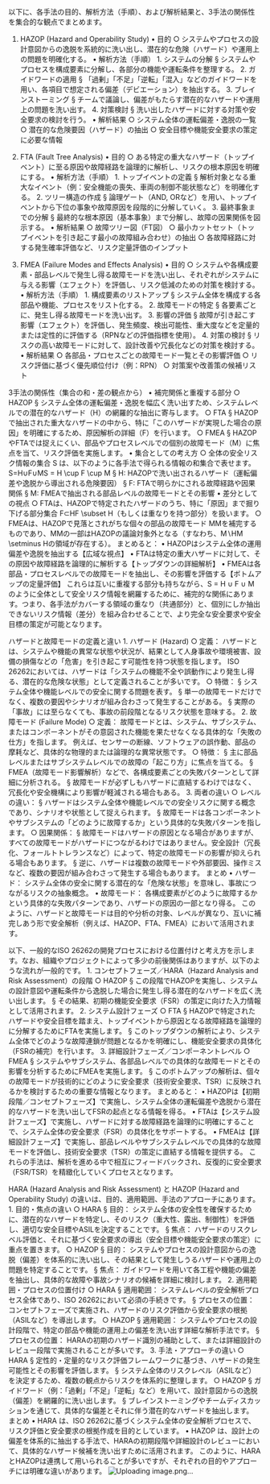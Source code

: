 以下に、各手法の目的、解析方法（手順）、および解析結果と、3手法の関係性を集合的な観点でまとめます。

1. HAZOP (Hazard and Operability Study)
	• 目的
		○ システムやプロセスの設計意図からの逸脱を系統的に洗い出し、潜在的な危険（ハザード）や運用上の問題を明確化する。
	• 解析方法（手順）
		1. システムの分解 
			§ システムやプロセスを構成要素に分解し、各部分の機能や運転条件を整理する。
		2. ガイドワードの適用 
			§ 「過剰」「不足」「逆転」「混入」などのガイドワードを用い、各項目で想定される偏差（デビエーション）を抽出する。
		3. ブレインストーミング 
			§ チームで議論し、偏差がもたらす潜在的なハザードや運用上の問題を洗い出す。
		4. 対策検討 
			§ 洗い出したハザードに対する対策や安全要求の検討を行う。
	• 解析結果
		○ システム全体の運転偏差・逸脱の一覧
		○ 潜在的な危険要因（ハザード）の抽出
		○ 安全目標や機能安全要求の策定に必要な情報

2. FTA (Fault Tree Analysis)
	• 目的
		○ ある特定の重大なハザード（トップイベント）に至る原因や故障経路を論理的に解析し、リスクの根本原因を明確にする。
	• 解析方法（手順）
		1. トップイベントの定義 
			§ 解析対象となる重大なイベント（例：安全機能の喪失、車両の制御不能状態など）を明確化する。
		2. ツリー構造の作成 
			§ 論理ゲート（AND, ORなど）を用い、トップイベントから下位の事象や故障原因を段階的に分解していく。
		3. 最終事象までの分解 
			§ 最終的な根本原因（基本事象）まで分解し、故障の因果関係を図示する。
	• 解析結果
		○ 故障ツリー図（FT図）
		○ 最小カットセット（トップイベントを引き起こす最小の故障組み合わせ）の抽出
		○ 各故障経路に対する発生確率評価など、リスク定量評価のインプット

3. FMEA (Failure Modes and Effects Analysis)
	• 目的
		○ システムや各構成要素・部品レベルで発生し得る故障モードを洗い出し、それぞれがシステムに与える影響（エフェクト）を評価し、リスク低減のための対策を検討する。
	• 解析方法（手順）
		1. 構成要素のリストアップ 
			§ システム全体を構成する各部品や機能、プロセスをリスト化する。
		2. 故障モードの特定 
			§ 各要素ごとに、発生し得る故障モードを洗い出す。
		3. 影響の評価 
			§ 故障が引き起こす影響（エフェクト）を評価し、発生頻度、検出可能性、重大度などを定量的または定性的に評価する（RPNなどの評価指標を使用）。
		4. 対策の検討 
			§ リスクの高い故障モードに対して、設計改善や冗長化などの対策を検討する。
	• 解析結果
		○ 各部品・プロセスごとの故障モード一覧とその影響評価
		○ リスク評価に基づく優先順位付け（例：RPN）
		○ 対策案や改善策の候補リスト

3手法の関係性（集合の和・差の観点から）
	• 補完関係と重複する部分
		○ HAZOP 
			§ システム全体の運転偏差・逸脱を幅広く洗い出すため、システムレベルでの潜在的なハザード（H）の網羅的な抽出に寄与します。
		○ FTA 
			§ HAZOPで抽出された重大なハザードの中から、特に「このハザードが実現した場合の原因」を明確にするため、原因解析の詳細（F）を行います。
		○ FMEA 
			§ HAZOPやFTAでは捉えにくい、部品やプロセスレベルでの個別の故障モード（M）に焦点を当て、リスク評価を実施します。
	• 集合としての考え方
		○ 全体の安全リスク情報の集合 S は、以下のように各手法で得られる情報の和集合で表せます。 S=H∪F∪MS = H \cup F \cup M
			§ H: HAZOPで洗い出されるハザード（運転偏差や逸脱から導出される危険要因）
			§ F: FTAで明らかにされる故障経路や因果関係
			§ M: FMEAで抽出される部品レベルの故障モードとその影響
	• 差分としての視点
		○ FTAは、HAZOPで特定されたハザードのうち、特に「原因」まで掘り下げる部分集合 F⊂HF \subset H（もしくは重なりを持つ部分）を扱います。
		○ FMEAは、HAZOPで見落とされがちな個々の部品の故障モード MMを補完するものであり、MMの一部はHAZOPの議論対象外となる（すなわち、M∖HM \setminus Hの領域が存在する）。
まとめると：
	• HAZOPはシステム全体の運用偏差や逸脱を抽出する【広域な視点】
	• FTAは特定の重大ハザードに対して、その原因や故障経路を論理的に解析する【トップダウンの詳細解析】
	• FMEAは各部品・プロセスレベルでの故障モードを抽出し、その影響を評価する【ボトムアップの定量評価】
これらは互いに重複する部分も持ちながら、S = H ∪ F ∪ M のように全体として安全リスク情報を網羅するために、補完的な関係にあります。つまり、各手法がカバーする領域の重なり（共通部分）と、個別にしか抽出できないリスク情報（差分）を組み合わせることで、より完全な安全要求や安全目標の策定が可能となります。

ハザードと故障モードの定義と違い
	1. ハザード (Hazard)
		○ 定義：
ハザードとは、システムや機能の異常な状態や状況が、結果として人身事故や環境被害、設備の損傷などの「危害」を引き起こす可能性を持つ状態を指します。
ISO 26262においては、ハザードは「システムの機能不全や誤動作により発生し得る、潜在的な危険な状態」として定義されることが多いです。
		○ 特徴：
			§ システム全体や機能レベルでの安全に関する問題を表す。
			§ 単一の故障モードだけでなく、複数の要因やシナリオが組み合わさって発生することがある。
			§ 実際の「事故」には至らなくても、事故の前段階となるリスク状態を意味する。
	2. 故障モード (Failure Mode)
		○ 定義：
故障モードとは、システム、サブシステム、またはコンポーネントがその意図された機能を果たせなくなる具体的な「失敗の仕方」を指します。
例えば、センサーの断線、ソフトウェアの誤作動、部品の摩耗など、具体的な物理的または論理的な異常状態です。
		○ 特徴：
			§ 主に部品レベルまたはサブシステムレベルでの故障の「起こり方」に焦点を当てる。
			§ FMEA（故障モード影響解析）などで、各構成要素ごとの失敗パターンとして詳細に分析される。
			§ 故障モードが必ずしもハザードに直結するわけではなく、冗長化や安全機構により影響が軽減される場合もある。
	3. 両者の違い
		○ レベルの違い： 
			§ ハザードはシステム全体や機能レベルでの安全リスクに関する概念であり、シナリオや状態として捉えられます。
			§ 故障モードは各コンポーネントやサブシステムの「どのように故障するか」という具体的な失敗パターンを指します。
		○ 因果関係： 
			§ 故障モードはハザードの原因となる場合がありますが、すべての故障モードがハザードにつながるわけではありません。安全設計（冗長化、フォールトトレランスなど）によって、特定の故障モードの影響が抑えられる場合もあります。
			§ 逆に、ハザードは複数の故障モードや外部要因、操作ミスなど、複数の要因が組み合わさって発生する場合もあります。
まとめ
	• ハザード： システム全体の安全に関する潜在的な「危険な状態」を意味し、事故につながるリスクの抽象概念。
	• 故障モード： 各構成要素がどのように故障するかという具体的な失敗パターンであり、ハザードの原因の一部となり得る。
このように、ハザードと故障モードは目的や分析の対象、レベルが異なり、互いに補完しあう形で安全解析（例えば、HAZOP、FTA、FMEA）において活用されます。 

以下、一般的なISO 26262の開発プロセスにおける位置付けと考え方を示します。なお、組織やプロジェクトによって多少の前後関係はありますが、以下のような流れが一般的です。
	1. コンセプトフェーズ／HARA（Hazard Analysis and Risk Assessment）の段階
		○ HAZOP 
			§ この段階でHAZOPを実施し、システムの設計意図や運転条件から逸脱した場合に発生し得る潜在的なハザードを広く洗い出します。
			§ その結果、初期の機能安全要求（FSR）の策定に向けた入力情報として活用されます。
	2. システム設計フェーズ
		○ FTA 
			§ HAZOPで特定されたハザードや安全目標を踏まえ、トップイベントから原因となる故障経路を論理的に分解するためにFTAを実施します。
			§ このトップダウンの解析により、システム全体でどのような故障連鎖が問題となるかを明確にし、機能安全要求の具体化（FSRの補完）を行います。
	3. 詳細設計フェーズ／コンポーネントレベル
		○ FMEA 
			§ システムやサブシステム、各部品レベルでの具体的な故障モードとその影響を分析するためにFMEAを実施します。
			§ このボトムアップの解析は、個々の故障モードが技術的にどのように安全要求（技術安全要求、TSR）に反映されるかを検討するための重要な情報となります。
まとめると：
	• HAZOPは【初期段階／コンセプトフェーズ】で実施し、システム全体の運転偏差や逸脱から潜在的なハザードを洗い出してFSRの起点となる情報を得る。
	• FTAは【システム設計フェーズ】で実施し、ハザードに対する故障経路を論理的に明確にすることで、システム全体の安全要求（FSR）の具体化をサポートする。
	• FMEAは【詳細設計フェーズ】で実施し、部品レベルやサブシステムレベルでの具体的な故障モードを評価し、技術安全要求（TSR）の策定に直結する情報を提供する。
これらの手法は、解析を進める中で相互にフィードバックされ、反復的に安全要求（FSR/TSR）を精緻化していくプロセスとなります。

HARA (Hazard Analysis and Risk Assessment) と HAZOP (Hazard and Operability Study) の違いは、目的、適用範囲、手法のアプローチにあります。
	1. 目的・焦点の違い
		○ HARA 
			§ 目的： システム全体の安全性を確保するために、潜在的なハザードを特定し、そのリスク（重大性、露出、制御性）を評価し、適切な安全目標やASILを決定することです。
			§ 焦点： ハザードのリスクレベル評価と、それに基づく安全要求の導出（安全目標や機能安全要求の策定）に重点を置きます。
		○ HAZOP 
			§ 目的： システムやプロセスの設計意図からの逸脱（偏差）を体系的に洗い出し、その結果として発生しうるハザードや運用上の問題を特定することです。
			§ 焦点： ガイドワードを用いて各工程や機能の偏差を抽出し、具体的な故障や事故シナリオの候補を詳細に検討します。
	2. 適用範囲・プロセスの位置付け
		○ HARA 
			§ 適用範囲： システムレベルの安全解析プロセス全体であり、ISO 26262において必須の手続きです。
			§ プロセスの位置： コンセプトフェーズで実施され、ハザードのリスク評価から安全要求の根拠（ASILなど）を導出します。
		○ HAZOP 
			§ 適用範囲： システムやプロセスの設計段階で、特定の部品や機能の運用上の偏差を洗い出す詳細な解析手法です。
			§ プロセスの位置： HARAの初期のハザード識別の補助として、または詳細設計のレビュー段階で実施されることが多いです。
	3. 手法・アプローチの違い
		○ HARA 
			§ 定性的・定量的なリスク評価フレームワークに基づき、ハザードの発生可能性とその影響を評価します。
			§ システム全体のリスクレベル（ASILなど）を決定するため、複数の観点からリスクを体系的に整理します。
		○ HAZOP 
			§ ガイドワード（例：「過剰」「不足」「逆転」など）を用いて、設計意図からの逸脱（偏差）を網羅的に洗い出します。
			§ ブレインストーミングやチームディスカッションを通じて、具体的な偏差とそれに伴う潜在的なハザードを抽出します。
まとめ
	• HARA は、ISO 26262に基づくシステム全体の安全解析プロセスで、リスク評価と安全要求の根拠作成を目的としています。
	• HAZOP は、設計上の偏差を体系的に抽出する手法で、HARAの初期段階や詳細設計のレビューにおいて、具体的なハザード候補を洗い出すために活用されます。
このように、HARAとHAZOPは連携して用いられることが多いですが、それぞれの目的やアプローチには明確な違いがあります。
![Uploading image.png…]()
